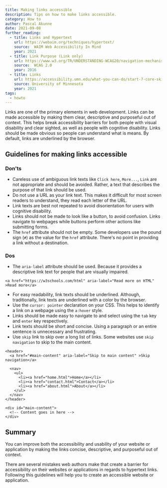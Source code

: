 ```yaml
---
title: Making links accessible
description: Tips on how to make links accessible.
category: How to
author: Pascal Akunne
date: 2021-09-08
further_reading:
  - title: Links and Hypertext
    url: https://webaim.org/techniques/hypertext/
    source:  WAIM Web Accessibility In Mind
    year: 2021
  - title: Link Purpose (Link only)
    url: https://www.w3.org/TR/UNDERSTANDING-WCAG20/navigation-mechanisms-link.html
    source:  WCAG 2.0
    year: 2016
  - title: Links
    url: https://accessibility.umn.edu/what-you-can-do/start-7-core-skills/links
    source: University of Minnesota
    year: 2021
tags:
  - howto
---
```


Links are one of the primary elements in web development. Links can be made accessible by making them clear, descriptive and purposeful out of context. This helps break accessibility barriers for both people with visual disability and clear sighted, as well as people with cognitive disability. Links should be made obvious so people can understand what is means. By default, links are underlined by the browser. 


## Guidelines for making links accessible

### Don'ts

- Careless use of ambiguous link texts like `Click here`, `More...`, `Link` are not appropriate and should be avoided. Rather, a text that describes the purpose of that link should be used. 
- Do not use a URL as your link text. This makes it difficult for most screen readers to understand, they read each letter of the URL. 
- Link texts are best not repeated to avoid disorientation for users with cognitive disability. 
- Links should not be made to look like a button, to avoid confusion. Links navigate to webpages while buttons perform other actions like submitting forms. 
- The `href` attribute should not be empty. Some developers use the pound sign (`#`) as the value for the `href` attribute. There's no point in providing a link without a destination. 

### Dos

- The `aria-label` attribute should be used. Because it provides a descriptive link text for people that are visually impaired.
```
<a href="https://w3schools.com/html" aria-label="Read more on HTML" >Read more</a>
```
- For easy readability, link texts should be underlined. Although, traditionally, link texts are underlined with a color by the browser.
- Use the `cursor: pointer` declaration on your CSS. This helps to identify a link on a webpage using the `a:hover` style. 
- Links should be made easy to navigate to and select using the `tab` key and `enter` key respectively. 
- Link texts should be short and concise. Using a paragraph or an entire sentence is unnecessary and frustrating. 
- Use `skip` link to skip over a long list of links. Some websites use `skip navigation` to skip to the main content. 
```
<header>
  <a href="#main-content" aria-label="Skip to main content" >Skip navigation</a>

  <nav>
    <ul>
      <li><a href="home.html">Home</a></li>
      <li><a href="contact.html">Contact</a></li>
      <li><a href="about.html">About</a></li>
    </ul>
  </nav>
</header>

<div id="main-content">
  <!-- Content goes in here -->
</div>
```

## Summary

You can improve both the accessibility and usability of your website or application by making the links concise, descriptive, and purposeful out of context.

There are several mistakes web authors make that create a barrier for accessibility on their websites or applications in regards to hypertext links. Following this guidelines will help you to create an accessible website or application.